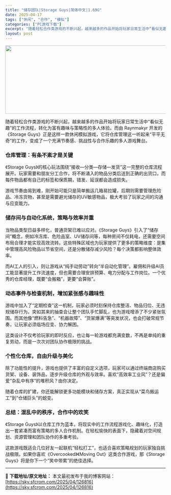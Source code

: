 ```yaml
---
title: "储存团队|Storage Guys|简体中文|1.69G"
date: 2025-04-17
tags: ["休闲", "合作", "模拟"]
categories: ["PC游戏下载"]
excerpt: "随着轻松合作类游戏的不断兴起，越来越多的作品开始将玩家日常生活中“看似无趣”的工作流程，转化为富有趣味与策略性的多人体验。而由 Raynmakyr 开发的《Storage Guys》正是这样一款休闲模拟游戏，它将仓库管理这一听起来“平平无奇”的工作，变成了一个充满节奏感、挑战性与合作乐趣的多人游戏舞&hellip;"
layout: post
---
```


<img class="aligncenter size-full wp-image-126817" src="https://sky.sfcrom.com/wp-content/uploads/2025/04/2025041703331163.webp" alt="" width="660" height="215" />
<p class="" data-start="85" data-end="237">随着轻松合作类游戏的不断兴起，越来越多的作品开始将玩家日常生活中“看似无趣”的工作流程，转化为富有趣味与策略性的多人体验。而由 Raynmakyr 开发的《Storage Guys》正是这样一款休闲模拟游戏，它将仓库管理这一听起来“平平无奇”的工作，变成了一个充满节奏感、挑战性与合作乐趣的多人游戏舞台。</p>

<h3 class="" data-start="239" data-end="256">仓库管理：有条不紊才是关键</h3>
<p class="" data-start="258" data-end="365">《Storage Guys》的核心玩法围绕“接收—分类—存储—发货”这一完整的仓库流程展开。玩家需要和朋友分工合作，将不断涌入的物品分类后送到正确的出货口，而每件物品都有自己的标签和保质期，错发、延误都会造成损失。</p>
<p class="" data-start="367" data-end="444">游戏节奏由易到难，刚开始可能只是简单搬运几箱易拉罐，后期则需要管理危险品、冷冻货物，甚至是需要避光储存的UV敏感物品，极大考验了玩家之间的沟通与应变能力。</p>

<h3 class="" data-start="446" data-end="467">储存间与自动化系统，策略与效率并重</h3>
<p class="" data-start="469" data-end="620">当物品类型日益多样化，普通货架已难以应对。《Storage Guys》引入了“储存间”概念，例如冷冻库、危险品室、UV储存间等，每种房间不仅耗电，还需要空间布局合理才能实现高效流转。这些特殊区域也为玩家提供了更多的策略维度：是集中管理高风险物品以节省空间，还是分散储存减少风险？每个决策都影响整体效率。</p>
<p class="" data-start="622" data-end="721">而AI工人的引入，则让游戏从“纯手动劳动”转向“半自动化管理”。雇佣和升级AI员工能显著提升工作流速度，但也需要合理安排预算、电力分配与工作岗位。一个优秀的仓库经理，既要“会搬箱”，更要“会算账”。</p>

<h3 class="" data-start="723" data-end="746">动态事件与检查机制，增加紧张感与趣味性</h3>
<p class="" data-start="748" data-end="877">游戏中加入了“定期检查”这一机制，玩家必须时刻保持仓库整洁、物品归位、无违规储存行为。突如其来的抽查会让整个团队手忙脚乱，也为游戏增添了不少紧张氛围。而其他像“燃料告急”、“机器故障”、“货架爆满”等突发状况，也会打破常规节奏，让玩家必须临场应变、协力解困。</p>
<p class="" data-start="879" data-end="935">这类设计不仅考验玩家的即时反应，也让每一轮游戏都充满变数，不再是单纯的重复劳动，而是一次次对团队协作极限的挑战。</p>

<h3 class="" data-start="937" data-end="954">个性化仓库，自由升级与美化</h3>
<p class="" data-start="956" data-end="1047">除了功能性的提升，游戏也提供了丰富的自定义选项，玩家可以通过终端商店购买货架、设备、装饰品，逐步升级仓库的外观与效率。喜欢“高效率工业风”？还是偏爱“杂乱中有序”的堆积风？由你决定。</p>
<p class="" data-start="1049" data-end="1097">随着仓库的扩建，你还能解锁更多功能模块和储存方案，真正实现从“菜鸟搬运工”到“仓储巨头”的蜕变。</p>

<h3 class="" data-start="1099" data-end="1119">总结：混乱中的秩序，合作中的欢笑</h3>
<p class="" data-start="1121" data-end="1215">《Storage Guys》以仓库工作为蓝本，将现实中的工作流程游戏化、趣味化，打造出一套紧凑而富有策略的多人合作机制。在轻松愉快的表面下，隐藏着对空间规划、资源管理和团队协作的多重考验。</p>
<p class="" data-start="1217" data-end="1327">这款游戏既适合几位好友一起联机“轻松打工”，也适合喜欢策略规划的玩家独自挑战极限。如果你喜欢《Overcooked》《Moving Out》这类合作游戏，那《Storage Guys》将是你下一个“笑中带累”的绝佳选择。</p>

---
📖 **下载地址/原文地址：** 本文最初发布于我的博客网站：[https://sky.sfcrom.com/2025/04/126816](https://sky.sfcrom.com/2025/04/126816)
